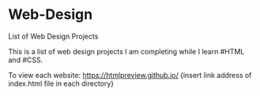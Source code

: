 # Web-Design
List of Web Design Projects

This is a list of web design projects I am completing while I learn #HTML and #CSS.

To view each website: https://htmlpreview.github.io/ {insert link address of index.html file in each directory}
